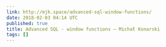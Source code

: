 ```yaml
---
link: http://mjk.space/advanced-sql-window-functions/
date: 2018-02-03 04:14 UTC
published: true
title: Advanced SQL - window functions – Michał Konarski
tags: []
---
```



